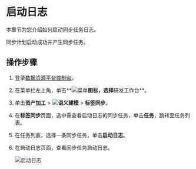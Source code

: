 # 启动日志

本章节为您介绍如何启动同步任务日志。

同步计划启动成功并产生同步任务。

## 操作步骤

1.  登录[数据资源平台控制台](https://dataq.console.aliyun.com)。

2.  在菜单栏左上角，单击**![菜单](https://static-aliyun-doc.oss-accelerate.aliyuncs.com/assets/img/zh-CN/6504337061/p188771.png)**图标，选择**研发工作台**。

3.  单击**资产加工** \> **![语义建模](https://static-aliyun-doc.oss-accelerate.aliyuncs.com/assets/img/zh-CN/1290330161/p208848.png)** \> **标签同步**。

4.  在**标签同步**页面，选中需查看启动日志的同步任务，单击**任务**，跳转至任务列表。

5.  在任务列表，选择一条同步任务，单击**启动日志**。

6.  在启动日志页面，查看同步任务启动日志。

    ![启动日志](https://static-aliyun-doc.oss-accelerate.aliyuncs.com/assets/img/zh-CN/6207160161/p217466.png)


